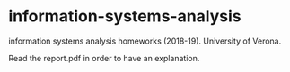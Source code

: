 # information-systems-analysis

information systems analysis homeworks (2018-19). University of Verona.

Read the report.pdf in order to have an explanation.
